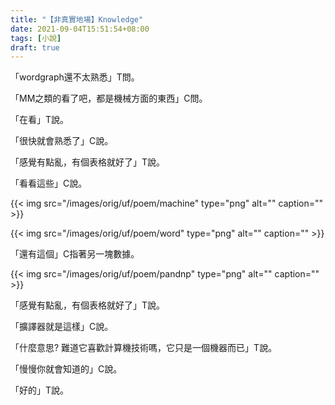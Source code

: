 ```yaml
---
title: "【非真實地場】Knowledge"
date: 2021-09-04T15:51:54+08:00
tags: [小說]
draft: true
---
```


「wordgraph還不太熟悉」T問。

「MM之類的看了吧，都是機械方面的東西」C問。

「在看」T說。

「很快就會熟悉了」C說。

「感覺有點亂，有個表格就好了」T說。

「看看這些」C說。

{{< img src="/images/orig/uf/poem/machine" type="png" alt="" caption="" >}}

{{< img src="/images/orig/uf/poem/word" type="png" alt="" caption="" >}}

「還有這個」C指著另一塊數據。

{{< img src="/images/orig/uf/poem/pandnp" type="png" alt="" caption="" >}}

「感覺有點亂，有個表格就好了」T說。

「擴譯器就是這樣」C說。

「什麼意思? 難道它喜歡計算機技術嗎，它只是一個機器而已」T說。

「慢慢你就會知道的」C說。

「好的」T說。